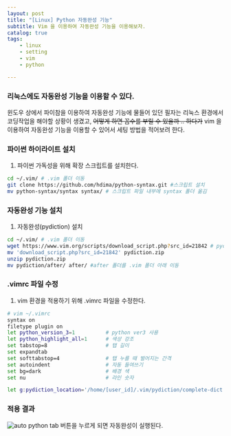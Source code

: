 ```yaml
---
layout: post
title: "[Linux] Python 자동완성 기능"
subtitle: Vim 을 이용하여 자동완성 기능을 이용해보자.
catalog: true
tags: 
    - linux
    - setting
    - vim
    - python

---
```

### 리눅스에도 자동완성 기능을 이용할 수 있다.
윈도우 상에서 파이참을 이용하여 자동완성 기능에 물들어 있던 필자는 리눅스 환경에서 코딩작업을 해야할 상황이 생겼고, ~~어떻게 하면 꼼수를 부릴 수 있을까 .. 하다가~~
vim 을 이용하여 자동완성 기능을 이용할 수 있어서 세팅 방법을 적어보려 한다.

### 파이썬 하이라이트 설치
1. 파이썬 가독성을 위해 확장 스크립트를 설치한다.

```bash
cd ~/.vim/ # .vim 폴더 이동
git clone https://github.com/hdima/python-syntax.git #스크립트 설치
mv python-syntax/syntax syntax/ # 스크립트 파일 내부에 syntax 폴더 옮김
```

### 자동완성 기능 설치
1. 자동완성(pydiction) 설치

```bash
cd ~/.vim/ # .vim 폴더 이동
wget https://www.vim.org/scripts/download_script.php?src_id=21842 # pydiction ver 1.2.3
mv 'download_script.php?src_id=21842' pydiction.zip
unzip pydiction.zip
mv pydiction/after/ after/ #after 폴더를 .vim 폴더 아래 이동
```

### .vimrc 파일 수정
1. vim 환경을 적용하기 위해 .vimrc 파일을 수정한다.
```bash
# vim ~/.vimrc
syntax on
filetype plugin on
let python_version_3=1          # python ver3 사용
let python_highlight_all=1      # 색상 강조
set tabstop=8                   # 탭 길이
set expandtab
set softtabstop=4               # 탭 누를 때 벌어지는 간격
set autoindent                  # 자동 들여쓰기
set bg=dark                     # 배경 색
set nu                          # 라인 숫자 

let g:pydiction_location='/home/[user_id]/.vim/pydiction/complete-dict' # [user_id] 에 본인 linux 아이디 삽입
```

### 적용 결과
<img data-action="zoom" src='{{ "/img/post/auto_python.gif" | relative_url }}' alt='auto python'>
tab 버튼을 누르게 되면 자동완성이 실행된다.
